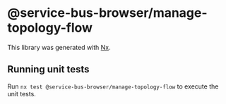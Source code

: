 # @service-bus-browser/manage-topology-flow

This library was generated with [Nx](https://nx.dev).

## Running unit tests

Run `nx test @service-bus-browser/manage-topology-flow` to execute the unit tests.
